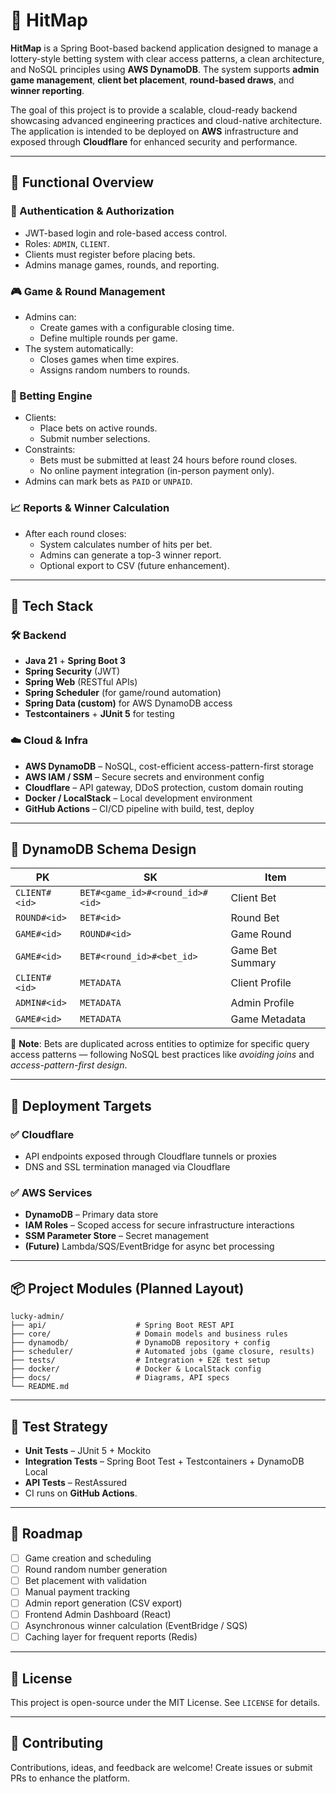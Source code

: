 # 🎯 HitMap

**HitMap** is a Spring Boot-based backend application designed to manage a lottery-style betting system with clear access patterns, a clean architecture, and NoSQL principles using **AWS DynamoDB**. The system supports **admin game management**, **client bet placement**, **round-based draws**, and **winner reporting**.

The goal of this project is to provide a scalable, cloud-ready backend showcasing advanced engineering practices and cloud-native architecture. The application is intended to be deployed on **AWS** infrastructure and exposed through **Cloudflare** for enhanced security and performance.

---

## 📌 Functional Overview

### 🔐 Authentication & Authorization
- JWT-based login and role-based access control.
- Roles: `ADMIN`, `CLIENT`.
- Clients must register before placing bets.
- Admins manage games, rounds, and reporting.

### 🎮 Game & Round Management
- Admins can:
  - Create games with a configurable closing time.
  - Define multiple rounds per game.
- The system automatically:
  - Closes games when time expires.
  - Assigns random numbers to rounds.

### 🎰 Betting Engine
- Clients:
  - Place bets on active rounds.
  - Submit number selections.
- Constraints:
  - Bets must be submitted at least 24 hours before round closes.
  - No online payment integration (in-person payment only).
- Admins can mark bets as `PAID` or `UNPAID`.

### 📈 Reports & Winner Calculation
- After each round closes:
  - System calculates number of hits per bet.
  - Admins can generate a top-3 winner report.
  - Optional export to CSV (future enhancement).

---

## 🧱 Tech Stack

### 🛠 Backend
- **Java 21** + **Spring Boot 3**
- **Spring Security** (JWT)
- **Spring Web** (RESTful APIs)
- **Spring Scheduler** (for game/round automation)
- **Spring Data (custom)** for AWS DynamoDB access
- **Testcontainers** + **JUnit 5** for testing

### ☁️ Cloud & Infra
- **AWS DynamoDB** – NoSQL, cost-efficient access-pattern-first storage
- **AWS IAM / SSM** – Secure secrets and environment config
- **Cloudflare** – API gateway, DDoS protection, custom domain routing
- **Docker / LocalStack** – Local development environment
- **GitHub Actions** – CI/CD pipeline with build, test, deploy

---

## 🧭 DynamoDB Schema Design

| **PK**                  | **SK**                            | **Item**           |
|------------------------|-----------------------------------|--------------------|
| `CLIENT#<id>`          | `BET#<game_id>#<round_id>#<id>`   | Client Bet         |
| `ROUND#<id>`           | `BET#<id>`                         | Round Bet          |
| `GAME#<id>`            | `ROUND#<id>`                      | Game Round         |
| `GAME#<id>`            | `BET#<round_id>#<bet_id>`          | Game Bet Summary   |
| `CLIENT#<id>`          | `METADATA`                        | Client Profile     |
| `ADMIN#<id>`           | `METADATA`                        | Admin Profile      |
| `GAME#<id>`            | `METADATA`                        | Game Metadata      |

📝 **Note**: Bets are duplicated across entities to optimize for specific query access patterns — following NoSQL best practices like *avoiding joins* and *access-pattern-first design*.

---

## 🚀 Deployment Targets

### ✅ Cloudflare
- API endpoints exposed through Cloudflare tunnels or proxies
- DNS and SSL termination managed via Cloudflare

### ✅ AWS Services
- **DynamoDB** – Primary data store
- **IAM Roles** – Scoped access for secure infrastructure interactions
- **SSM Parameter Store** – Secret management
- **(Future)** Lambda/SQS/EventBridge for async bet processing

---

## 📦 Project Modules (Planned Layout)

```
lucky-admin/
├── api/                    # Spring Boot REST API
├── core/                   # Domain models and business rules
├── dynamodb/               # DynamoDB repository + config
├── scheduler/              # Automated jobs (game closure, results)
├── tests/                  # Integration + E2E test setup
├── docker/                 # Docker & LocalStack config
├── docs/                   # Diagrams, API specs
└── README.md
```

---

## 🧪 Test Strategy

- **Unit Tests** – JUnit 5 + Mockito
- **Integration Tests** – Spring Boot Test + Testcontainers + DynamoDB Local
- **API Tests** – RestAssured
- CI runs on **GitHub Actions**.

---

## 📘 Roadmap

- [ ] Game creation and scheduling
- [ ] Round random number generation
- [ ] Bet placement with validation
- [ ] Manual payment tracking
- [ ] Admin report generation (CSV export)
- [ ] Frontend Admin Dashboard (React)
- [ ] Asynchronous winner calculation (EventBridge / SQS)
- [ ] Caching layer for frequent reports (Redis)

---

## 📄 License

This project is open-source under the MIT License. See `LICENSE` for details.

---

## 🤝 Contributing

Contributions, ideas, and feedback are welcome! Create issues or submit PRs to enhance the platform.
